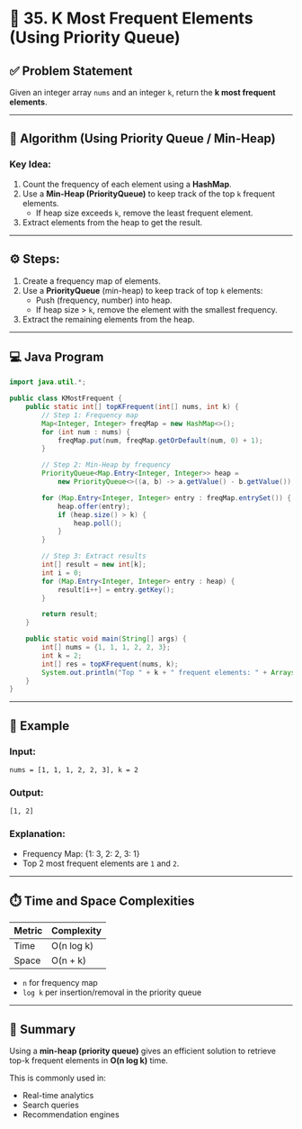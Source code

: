 
# 🔢 35. K Most Frequent Elements (Using Priority Queue)

## ✅ Problem Statement

Given an integer array `nums` and an integer `k`, return the **k most frequent elements**.

---

## 🧠 Algorithm (Using Priority Queue / Min-Heap)

### Key Idea:
1. Count the frequency of each element using a **HashMap**.
2. Use a **Min-Heap (PriorityQueue)** to keep track of the top `k` frequent elements.
   - If heap size exceeds `k`, remove the least frequent element.
3. Extract elements from the heap to get the result.

---

## ⚙️ Steps:

1. Create a frequency map of elements.
2. Use a **PriorityQueue** (min-heap) to keep track of top `k` elements:
   - Push (frequency, number) into heap.
   - If heap size > `k`, remove the element with the smallest frequency.
3. Extract the remaining elements from the heap.

---

## 💻 Java Program

```java
import java.util.*;

public class KMostFrequent {
    public static int[] topKFrequent(int[] nums, int k) {
        // Step 1: Frequency map
        Map<Integer, Integer> freqMap = new HashMap<>();
        for (int num : nums) {
            freqMap.put(num, freqMap.getOrDefault(num, 0) + 1);
        }

        // Step 2: Min-Heap by frequency
        PriorityQueue<Map.Entry<Integer, Integer>> heap = 
            new PriorityQueue<>((a, b) -> a.getValue() - b.getValue());

        for (Map.Entry<Integer, Integer> entry : freqMap.entrySet()) {
            heap.offer(entry);
            if (heap.size() > k) {
                heap.poll();
            }
        }

        // Step 3: Extract results
        int[] result = new int[k];
        int i = 0;
        for (Map.Entry<Integer, Integer> entry : heap) {
            result[i++] = entry.getKey();
        }

        return result;
    }

    public static void main(String[] args) {
        int[] nums = {1, 1, 1, 2, 2, 3};
        int k = 2;
        int[] res = topKFrequent(nums, k);
        System.out.println("Top " + k + " frequent elements: " + Arrays.toString(res));
    }
}
```

---

## 🧪 Example

### Input:
```
nums = [1, 1, 1, 2, 2, 3], k = 2
```

### Output:
```
[1, 2]
```

### Explanation:
- Frequency Map: {1: 3, 2: 2, 3: 1}
- Top 2 most frequent elements are `1` and `2`.

---

## ⏱️ Time and Space Complexities

| Metric            | Complexity           |
|------------------|----------------------|
| Time             | O(n log k)           |
| Space            | O(n + k)             |

- `n` for frequency map
- `log k` per insertion/removal in the priority queue

---

## 📌 Summary

Using a **min-heap (priority queue)** gives an efficient solution to retrieve top-k frequent elements in **O(n log k)** time.

This is commonly used in:
- Real-time analytics
- Search queries
- Recommendation engines

